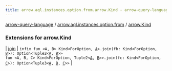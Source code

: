 ```yaml
---
title: arrow.aql.instances.option.from.arrow.Kind - arrow-query-language
---
```


[arrow-query-language](../../index.html) / [arrow.aql.instances.option.from](../index.html) / [arrow.Kind](./index.html)

### Extensions for arrow.Kind

| [join](join.html) | `infix fun <A, B> Kind<ForOption, `[`A`](join.html#A)`>.join(fb: Kind<ForOption, `[`B`](join.html#B)`>): Option<Tuple2<`[`A`](join.html#A)`, `[`B`](join.html#B)`>>`<br>`fun <A, B, C> Kind<ForOption, Tuple2<`[`A`](join.html#A)`, `[`B`](join.html#B)`>>.join(fc: Kind<ForOption, `[`C`](join.html#C)`>): Option<Tuple3<`[`A`](join.html#A)`, `[`B`](join.html#B)`, `[`C`](join.html#C)`>>` |


